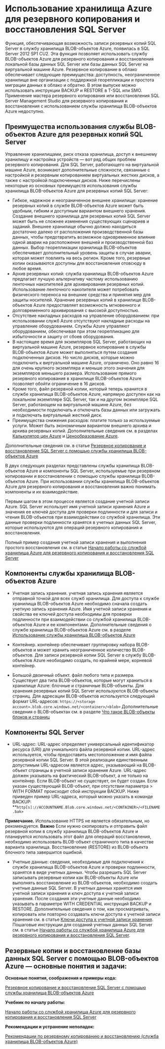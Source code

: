 <properties urlDisplayName="Storage for SQL Server backups" pageTitle="Использование хранилища Azure для резервного копирования и восстановления данных SQL сервера на платформе Azure." metaKeywords="" description="" metaCanonical="" services="storage" documentationCenter="" title="Использование хранилища Azure для резервного копирования и восстановления SQL Server" authors="karaman" solutions="" manager="jeffreyg" editor="tysonn" />

<tags ms.service="storage" ms.workload="storage" ms.tgt_pltfrm="na" ms.devlang="na" ms.topic="article" ms.date="01/01/1900" ms.author="jeffreyg; karaman" />

# Использование хранилища Azure для резервного копирования и восстановления SQL Server

Функция, обеспечивающая возможность записи резервных копий SQL Server в службу хранилища BLOB-объектов Azure, появилась в SQL Server 2012 SP1 CU2. Эта функция позволяет использовать службу BLOB-объектов Azure для резервного копирования и восстановления локальной базы данных SQL Server или базы данных SQL Server на виртуальной машине Azure. Резервное копирование в облако обеспечивает следующие преимущества: доступность, неограниченное хранилище вне организации с поддержкой георепликации и простота миграции данных в облако и обратно. В этом выпуске можно использовать инструкции BACKUP и RESTORE в T-SQL или SMO. Применение мастера резервного копирования или восстановления SQL Server Management Studio для резервного копирования и восстановления с использованием службы хранилища BLOB-объектов Azure недоступно.

## Преимущества использования службы BLOB-объектов Azure для резервных копий SQL Server

Управление хранилищами, риск отказа хранилища, доступ к внешнему хранилищу и настройка устройств — вот ряд общих проблем резервного копирования. Для SQL Server, работающего на виртуальной машине Azure, возникают дополнительные сложности, связанные с настройкой и резервным копированием виртуальных жестких дисков, а также с настройкой подключенных дисков. Ниже перечислены некоторые из основных преимуществ использования службы хранилища BLOB-объектов Azure для резервных копий SQL Server:

-   Гибкое, надежное и неограниченное внешнее хранилище: хранение резервных копий в службе BLOB-объектов Azure может быть удобным, гибким и доступным вариантом внешнего хранения. Создание внешнего хранилища для резервных копий SQL Server может быть не сложнее изменения существующих сценариев и заданий. Внешнее хранилище обычно должно находиться достаточно далеко от расположения производственной базы данных, чтобы предотвратить возможное одновременное влияние одной аварии на расположение внешней и производственной баз данных. Выбор георепликации хранилища BLOB-объектов обеспечивает дополнительный уровень защиты в случае аварии, которая может повлиять на весь регион. Кроме того, резервные копии оказываются доступны для восстановления отовсюду в любое время.
-   Архив резервных копий: служба хранилища BLOB-объектов Azure предлагает лучшую альтернативу частому использованию ленточных накопителей для архивирования резервных копий. Использование ленточного накопителя может потребовать физического переноса на внешние средства и принятия мер для защиты носителей. Хранение резервных копий в хранилище BLOB-объектов Azure предоставляет возможность мгновенного и долговременного архивирования с высокой доступностью.
-   Отсутствие накладных расходов на управление оборудованием: при использовании служб Azure отсутствуют накладные расходы на управление оборудованием. Службы Azure управляют оборудованием, обеспечивая при этом георепликацию для избыточности и защиту от сбоев оборудования.
-   В настоящее время для экземпляров SQL Server, работающих на виртуальной машине Azure, резервное копирование в службы BLOB-объектов Azure может выполняться путем создания подключенных дисков. Но число дисков, которые можно подключить к виртуальной машине Azure, ограничено. Оно равно 16 для очень крупного экземпляра и меньше этого значения для экземпляров меньшего размера. Использование прямого резервного копирования в хранилище BLOB-объектов Azure позволяет обойти ограничение в 16 дисков.
-   Кроме того, файл резервной копии, который теперь хранится в службе хранилища BLOB-объектов Azure, напрямую доступен как на локальном экземпляре SQL Server, так и на другом экземпляре SQL Server, работающем на виртуальной машине Azure, без необходимости подключать и отключать базы данных или загружать и подключать виртуальный жесткий диск.
-   Преимущества снижения расходов: платите только за используемые услуги. Может быть экономичным вариантом внешнего архива и архива резервных копий. Дополнительные сведения см. в разделах [Калькулятор цен Azure][Калькулятор цен Azure] и [Ценообразование Azure][Ценообразование Azure].

Дополнительные сведения см. в статье [Резервное копирование и восстановление SQL Server с помощью службы хранилища BLOB-объектов Azure][Резервное копирование и восстановление SQL Server с помощью службы хранилища BLOB-объектов Azure]

В двух следующих разделах представлены службы хранилища BLOB-объектов Azure и компоненты SQL Server, используемые при резервном копировании и восстановлении с помощью службы хранилища BLOB-объектов Azure. При использовании службы хранилища BLOB-объектов Azure для резервного копирования и восстановления важно понимать компоненты и их взаимодействие.

Первым шагом в этом процессе является создание учетной записи Azure. SQL Server использует имя учетной записи хранения Azure и значения ее ключей доступа для проверки подлинности и для записи и чтения BLOB-объектов при взаимодействии со службой хранилища. Эти данные проверки подлинности хранятся в учетных данных SQL Server, которые используются для операций резервного копирования и восстановления.

Полный пример создания учетной записи хранения и выполнения простого восстановления см. в статье [Начало работы со службой хранилища Azure для резервного копирования и восстановления SQL Server][Начало работы со службой хранилища Azure для резервного копирования и восстановления SQL Server]

## Компоненты службы хранилища BLOB-объектов Azure

-   Учетная запись хранения. учетная запись хранения является отправной точкой для всех служб хранилища. Для доступа к службе хранилища BLOB-объектов Azure необходимо сначала создать учетную запись хранения Azure. Имя учетной записи хранения и свойства ее ключей доступа необходимы для проверки подлинности при взаимодействии со службой хранилища BLOB-объектов Azure и ее компонентами.
     Дополнительные сведения о службе хранилища BLOB-объектов Azure см. в разделе [Использование службы хранилища BLOB-объектов Azure][Использование службы хранилища BLOB-объектов Azure]

-   Контейнер. контейнер обеспечивает группировку набора BLOB-объектов и может хранить неограниченное количество BLOB-объектов. Для записи резервной копии SQL Server в службу BLOB-объектов Azure необходимо создать, по крайней мере, корневой контейнер.

-   Большой двоичный объект. файл любого типа и размера. Существует два типа BLOB-объектов, которые могут храниться в хранилище Azure: блочные и страничные BLOB-объекты. Для хранения резервных копий SQL Server используются BLOB-объекты страниц. Для адресации BLOB-объектов используется следующий формат URL-адресов: `https://<storage account>.blob.core.windows.net/<container>/<blob>`
    Дополнительные сведения о BLOB-объектах см. в разделе [Что такое BLOB-объекты блоков и страниц][Что такое BLOB-объекты блоков и страниц]

## Компоненты SQL Server

-   URL-адрес: URL-адрес определяет универсальный идентификатор ресурса (URI) для уникального файла резервной копии. URL-адрес используется, чтобы предоставить местоположение и имя файла резервной копии SQL Server. В этой реализации единственным допустимым URL-адресом является адрес, указывающий на BLOB-объект страницы в учетной записи хранения Azure. URL-адрес должен указывать на фактический BLOB-объект, а не только на контейнер. Если BLOB-объект не существует, он будет создан. Если указан существующий BLOB-объект, при отсутствии параметра \> WITH FORMAT происходит сбой инструкции BACKUP.
    Ниже приведен пример URL-адреса, который можно указать в команде BACKUP:
    \*\*`http[s]://ACCOUNTNAME.Blob.core.windows.net/<CONTAINER>/<FILENAME.bak>`

**Примечание.** Использование HTTPS не является обязательным, но рекомендуется.
**Важно**
Если нужно скопировать и отправить файл резервной копии в службу хранилища BLOB-объектов Azure и планируется использовать этот файл для операций восстановления, необходимо использовать BLOB-объект страничного типа в качестве варианта хранилища. Восстановление (RESTORE) из BLOB-объекта блочного типа завершится ошибкой.

-   Учетные данные: сведения, необходимые для подключения к службе хранилища BLOB-объектов Azure и проверки подлинности, хранятся в виде учетных данных. Чтобы разрешить SQL Server записывать резервные копии как BLOB-объекты Azure или выполнять восстановление из BLOB-объектов, необходимо создать учетные данные SQL Server. В учетных данных хранятся имя учетной записи хранения и ключ доступа к учетной записи хранения. После создания эти учетные данные необходимо указывать в параметре WITH CREDENTIAL инструкций BACKUP и RESTORE. Дополнительные сведения о том, как просматривать, копировать или повторно создавать ключи доступа к учетной записи хранения см. в статье [Ключи доступа к учетной записи хранения][Ключи доступа к учетной записи хранения].
    Пошаговые инструкции для созданий учетных данных SQL Server см. в статье [Начало работы со службой хранилища Azure для резервного копирования и восстановления SQL Server][Начало работы со службой хранилища Azure для резервного копирования и восстановления SQL Server].

## Резервные копии и восстановление базы данных SQL Server с помощью BLOB-объектов Azure — основные понятия и задачи:

**Основные понятия, соображения и примеры кода:**

[Резервное копирование и восстановление SQL Server с помощью службы хранилища BLOB-объектов Azure][Резервное копирование и восстановление SQL Server с помощью службы хранилища BLOB-объектов Azure]

**Учебник по началу работы:**

[Начало работы со службой хранилища Azure для резервного копирования и восстановления SQL Server][1]

**Рекомендации и устранение неполадок:**

[Рекомендации по резервному копированию и восстановлению (служба хранилища BLOB-объектов Azure)][Рекомендации по резервному копированию и восстановлению (служба хранилища BLOB-объектов Azure)]

  [Калькулятор цен Azure]: http://go.microsoft.com/fwlink/?LinkId=277060 "Калькулятор цен"
  [Ценообразование Azure]: http://go.microsoft.com/fwlink/?LinkId=277059 "Ценообразование"
  [Резервное копирование и восстановление SQL Server с помощью службы хранилища BLOB-объектов Azure]: http://go.microsoft.com/fwlink/?LinkId=271617
  [Начало работы со службой хранилища Azure для резервного копирования и восстановления SQL Server]: http://go.microsoft.com/fwlink/?LinkId=271615
  [Использование службы хранилища BLOB-объектов Azure]: http://www.windowsazure.com/ru-ru/develop/net/how-to-guides/blob-storage/
  [Что такое BLOB-объекты блоков и страниц]: http://msdn.microsoft.com/ru-ru/library/windowsazure/ee691964.aspx
  [Ключи доступа к учетной записи хранения]: http://msdn.microsoft.com/ru-ru/library/windowsazure/hh531566.aspx
  [1]: http://go.microsoft.com/fwlink/?LinkID=271615 "Учебник"
  [Рекомендации по резервному копированию и восстановлению (служба хранилища BLOB-объектов Azure)]: http://go.microsoft.com/fwlink/?LinkId=272394
